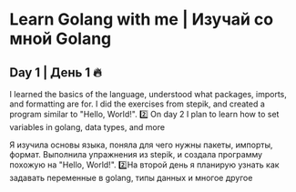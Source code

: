 # Learn Golang with me | Изучай со мной Golang

## Day 1 | День 1 🔥

 I learned the basics of the language, understood what packages, imports, and formatting are for. I did the exercises from stepik, and created a program similar to "Hello, World!". 2️⃣ On day 2 I plan to learn how to set variables in golang, data types, and more


Я изучила основы языка, поняла для чего нужны пакеты, импорты, формат. Выполнила упражнения из stepik, и создала программу похожую на "Hello, World!". 
2️⃣На второй день я планирую узнать как задавать переменные в golang, типы данных и многое другое


